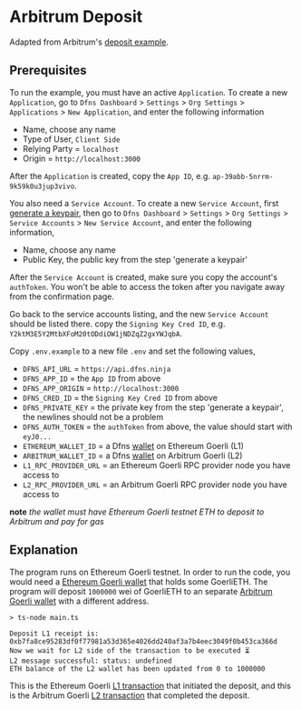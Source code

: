# Arbitrum Deposit

Adapted from Arbitrum's [deposit example](https://github.com/OffchainLabs/arbitrum-tutorials/blob/master/packages/eth-deposit-to-different-address/scripts/exec.js).

## Prerequisites

To run the example, you must have an active `Application`. To create a new `Application`, go to `Dfns Dashboard` > `Settings` > `Org Settings` > `Applications` > `New Application`, and enter the following information

- Name, choose any name
- Type of User, `Client Side`
- Relying Party = `localhost`
- Origin = `http://localhost:3000`

After the `Application` is created, copy the `App ID`, e.g. `ap-39abb-5nrrm-9k59k0u3jup3vivo`.

You also need a `Service Account`. To create a new `Service Account`, first [generate a keypair](https://docs.dfns.co/dfns-docs/advanced-topics/authentication/credentials/generate-a-key-pair), then go to `Dfns Dashboard` > `Settings` > `Org Settings` > `Service Accounts` > `New Service Account`, and enter the following information,

- Name, choose any name
- Public Key, the public key from the step 'generate a keypair'

After the `Service Account` is created, make sure you copy the account's `authToken`. You won't be able to access the token after you navigate away from the confirmation page.

Go back to the service accounts listing, and the new `Service Account` should be listed there. copy the `Signing Key Cred ID`, e.g. `Y2ktM3E5Y2MtbXFoM20tODdiOW1jNDZqZ2gxYWJqbA`.

Copy `.env.example` to a new file `.env` and set the following values,

- `DFNS_API_URL` = `https://api.dfns.ninja`
- `DFNS_APP_ID` = the `App ID` from above
- `DFNS_APP_ORIGIN` = `http://localhost:3000`
- `DFNS_CRED_ID` = the `Signing Key Cred ID` from above
- `DFNS_PRIVATE_KEY` = the private key from the step 'generate a keypair', the newlines should not be a problem
- `DFNS_AUTH_TOKEN` = the `authToken` from above, the value should start with `eyJ0...`
- `ETHEREUM_WALLET_ID` = a Dfns [wallet](https://docs.dfns.co/dfns-docs/api-docs/beta-wallets-api-and-nfts/create-wallet) on Ethereum Goerli (L1)
- `ARBITRUM_WALLET_ID` = a Dfns [wallet](https://docs.dfns.co/dfns-docs/api-docs/beta-wallets-api-and-nfts/create-wallet) on Arbitrum Goerli (L2)
- `L1_RPC_PROVIDER_URL` = an Ethereum Goerli RPC provider node you have access to
- `L2_RPC_PROVIDER_URL` = an Arbitrum Goerli RPC provider node you have access to

**note** _the wallet must have Ethereum Goerli testnet ETH to deposit to Arbitrum and pay for gas_

## Explanation

The program runs on Ethereum Goerli testnet. In order to run the code, you would need a [Ethereum Goerli wallet](https://goerli.etherscan.io/address/0x1c19c099870c478f074b3b27e0d04b38d3379d27) that holds some GoerliETH. The program will deposit `1000000` wei of GoerliETH to an separate [Arbitrum Goerli wallet](https://goerli.arbiscan.io/address/0x1d049343e9AF2f1a645ac2aE5199EEC86301Acf6) with a different address.

```shell
> ts-node main.ts

Deposit L1 receipt is: 0xb7fa8ce95283df0f77981a53d365e4026dd240af3a7b4eec3049f0b453ca366d
Now we wait for L2 side of the transaction to be executed ⏳
L2 message successful: status: undefined
ETH balance of the L2 wallet has been updated from 0 to 1000000
```

This is the Ethereum Goerli [L1 transaction](https://goerli.etherscan.io/tx/0xb7fa8ce95283df0f77981a53d365e4026dd240af3a7b4eec3049f0b453ca366d) that initiated the deposit, and this is the Arbitrum Goerli [L2 transaction](https://goerli.arbiscan.io/tx/0xf15ce52b6c824097fe92e2c507b8afecc14a1f57a0544d79e28b935c54915626) that completed the deposit.

